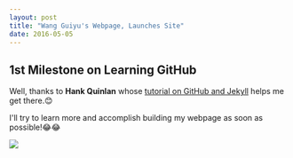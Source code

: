 ```yaml
---
layout: post
title: "Wang Guiyu's Webpage, Launches Site"
date: 2016-05-05
---
```


## 1st Milestone on Learning GitHub

Well, thanks to **Hank Quinlan** whose [tutorial on GitHub and Jekyll](http://jmcglone.com/guides/github-pages/) helps me get there.:blush:

I'll try to learn more and accomplish building my webpage as soon as possible!:joy::joy:

![](http://www.bit.edu.cn/images/content/2012-09/20120919112659865234.jpg)
